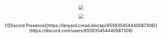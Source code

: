 <!---- 👋 Hi, I’m @iamjuank
- 👀 I’m interested in Programming




This is Comment


Here I will be uploading all the projects or codes that I am working on, whether they are too obvious or not, I really want to have this space as a draft of everything I may need at some point  --->

<div style="background-image: url("https://www.w3schools.com/w3css/img_lights.jpg"); background-color: #cccccc;">
  <p align="center">
    <img align="center" justify="center" src="https://github-readme-stats.vercel.app/api?username=iamjuank&show_icons=true&theme=tokyonight&card_width=495&include_all_commits=true&count_private=true&role=OWNER,ORGANIZATION_MEMBER,COLLABORATOR" />
  </p>

  <p align="center">
    <img align="center" src="https://github-readme-stats-one-bice.vercel.app/api/top-langs/?username=iamjuank&theme=tokyonight&card_width=495&include_all_commits=true&count_private=true&role=OWNER,ORGANIZATION_MEMBER,COLLABORATOR&hide=Python,Java,C,HTML,CSS,PLpgSQL,PowerShell,Shell,R,Dockerfile,Ruby" />
  </p>
</div>

<div align="center">[![Discord Presence](https://lanyard.cnrad.dev/api/655935454440587306)](https://discord.com/users/655935454440587306)</div>
